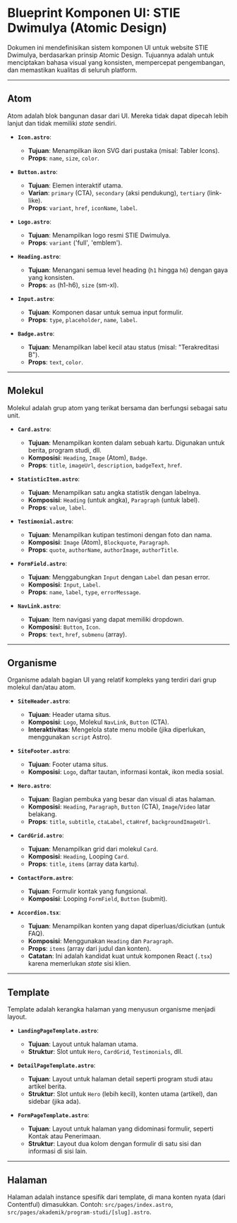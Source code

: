 # Blueprint Komponen UI: STIE Dwimulya (Atomic Design)

Dokumen ini mendefinisikan sistem komponen UI untuk website STIE Dwimulya, berdasarkan prinsip Atomic Design. Tujuannya adalah untuk menciptakan bahasa visual yang konsisten, mempercepat pengembangan, dan memastikan kualitas di seluruh platform.

---

## Atom

Atom adalah blok bangunan dasar dari UI. Mereka tidak dapat dipecah lebih lanjut dan tidak memiliki *state* sendiri.

- **`Icon.astro`**:
  - **Tujuan**: Menampilkan ikon SVG dari pustaka (misal: Tabler Icons).
  - **Props**: `name`, `size`, `color`.

- **`Button.astro`**:
  - **Tujuan**: Elemen interaktif utama.
  - **Varian**: `primary` (CTA), `secondary` (aksi pendukung), `tertiary` (link-like).
  - **Props**: `variant`, `href`, `iconName`, `label`.

- **`Logo.astro`**:
  - **Tujuan**: Menampilkan logo resmi STIE Dwimulya.
  - **Props**: `variant` ('full', 'emblem').

- **`Heading.astro`**:
  - **Tujuan**: Menangani semua level heading (`h1` hingga `h6`) dengan gaya yang konsisten.
  - **Props**: `as` (h1-h6), `size` (sm-xl).

- **`Input.astro`**:
  - **Tujuan**: Komponen dasar untuk semua input formulir.
  - **Props**: `type`, `placeholder`, `name`, `label`.

- **`Badge.astro`**:
  - **Tujuan**: Menampilkan label kecil atau status (misal: "Terakreditasi B").
  - **Props**: `text`, `color`.

---

## Molekul

Molekul adalah grup atom yang terikat bersama dan berfungsi sebagai satu unit.

- **`Card.astro`**:
  - **Tujuan**: Menampilkan konten dalam sebuah kartu. Digunakan untuk berita, program studi, dll.
  - **Komposisi**: `Heading`, `Image` (Atom), `Badge`.
  - **Props**: `title`, `imageUrl`, `description`, `badgeText`, `href`.

- **`StatisticItem.astro`**:
  - **Tujuan**: Menampilkan satu angka statistik dengan labelnya.
  - **Komposisi**: `Heading` (untuk angka), `Paragraph` (untuk label).
  - **Props**: `value`, `label`.

- **`Testimonial.astro`**:
  - **Tujuan**: Menampilkan kutipan testimoni dengan foto dan nama.
  - **Komposisi**: `Image` (Atom), `Blockquote`, `Paragraph`.
  - **Props**: `quote`, `authorName`, `authorImage`, `authorTitle`.

- **`FormField.astro`**:
  - **Tujuan**: Menggabungkan `Input` dengan `Label` dan pesan error.
  - **Komposisi**: `Input`, `Label`.
  - **Props**: `name`, `label`, `type`, `errorMessage`.

- **`NavLink.astro`**:
  - **Tujuan**: Item navigasi yang dapat memiliki dropdown.
  - **Komposisi**: `Button`, `Icon`.
  - **Props**: `text`, `href`, `submenu` (array).

---

## Organisme

Organisme adalah bagian UI yang relatif kompleks yang terdiri dari grup molekul dan/atau atom.

- **`SiteHeader.astro`**:
  - **Tujuan**: Header utama situs.
  - **Komposisi**: `Logo`, Molekul `NavLink`, `Button` (CTA).
  - **Interaktivitas**: Mengelola state menu mobile (jika diperlukan, menggunakan `script` Astro).

- **`SiteFooter.astro`**:
  - **Tujuan**: Footer utama situs.
  - **Komposisi**: `Logo`, daftar tautan, informasi kontak, ikon media sosial.

- **`Hero.astro`**:
  - **Tujuan**: Bagian pembuka yang besar dan visual di atas halaman.
  - **Komposisi**: `Heading`, `Paragraph`, `Button` (CTA), `Image`/`Video` latar belakang.
  - **Props**: `title`, `subtitle`, `ctaLabel`, `ctaHref`, `backgroundImageUrl`.

- **`CardGrid.astro`**:
  - **Tujuan**: Menampilkan grid dari molekul `Card`.
  - **Komposisi**: `Heading`, Looping `Card`.
  - **Props**: `title`, `items` (array data kartu).

- **`ContactForm.astro`**:
  - **Tujuan**: Formulir kontak yang fungsional.
  - **Komposisi**: Looping `FormField`, `Button` (submit).

- **`Accordion.tsx`**:
  - **Tujuan**: Menampilkan konten yang dapat diperluas/diciutkan (untuk FAQ).
  - **Komposisi**: Menggunakan `Heading` dan `Paragraph`.
  - **Props**: `items` (array dari judul dan konten).
  - **Catatan**: Ini adalah kandidat kuat untuk komponen React (`.tsx`) karena memerlukan *state* sisi klien.

---

## Template

Template adalah kerangka halaman yang menyusun organisme menjadi layout.

- **`LandingPageTemplate.astro`**:
  - **Tujuan**: Layout untuk halaman utama.
  - **Struktur**: Slot untuk `Hero`, `CardGrid`, `Testimonials`, dll.

- **`DetailPageTemplate.astro`**:
  - **Tujuan**: Layout untuk halaman detail seperti program studi atau artikel berita.
  - **Struktur**: Slot untuk `Hero` (lebih kecil), konten utama (artikel), dan sidebar (jika ada).

- **`FormPageTemplate.astro`**:
  - **Tujuan**: Layout untuk halaman yang didominasi formulir, seperti Kontak atau Penerimaan.
  - **Struktur**: Layout dua kolom dengan formulir di satu sisi dan informasi di sisi lain.

---

## Halaman

Halaman adalah instance spesifik dari template, di mana konten nyata (dari Contentful) dimasukkan. Contoh: `src/pages/index.astro`, `src/pages/akademik/program-studi/[slug].astro`.
